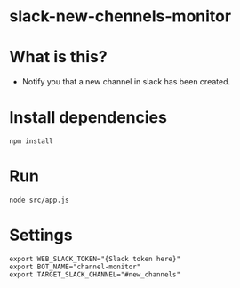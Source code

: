 # slack-new-chennels-monitor

# What is this?

* Notify you that a new channel in slack has been created.

# Install dependencies

```
npm install
```

# Run

```
node src/app.js
```

# Settings
```
export WEB_SLACK_TOKEN="{Slack token here}"
export BOT_NAME="channel-monitor"
export TARGET_SLACK_CHANNEL="#new_channels"
```

